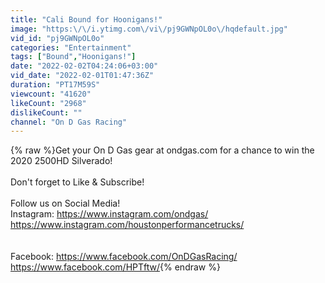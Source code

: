 ```yaml
---
title: "Cali Bound for Hoonigans!"
image: "https:\/\/i.ytimg.com\/vi\/pj9GWNpOL0o\/hqdefault.jpg"
vid_id: "pj9GWNpOL0o"
categories: "Entertainment"
tags: ["Bound","Hoonigans!"]
date: "2022-02-02T04:24:06+03:00"
vid_date: "2022-02-01T01:47:36Z"
duration: "PT17M59S"
viewcount: "41620"
likeCount: "2968"
dislikeCount: ""
channel: "On D Gas Racing"
---
```

{% raw %}Get your On D Gas gear at ondgas.com for a chance to win the 2020 2500HD Silverado! <br /><br />Don't forget to Like &amp; Subscribe! <br /><br />Follow us on Social Media!<br />Instagram: <a rel="nofollow" target="blank" href="https://www.instagram.com/ondgas/">https://www.instagram.com/ondgas/</a><br /><a rel="nofollow" target="blank" href="https://www.instagram.com/houstonperformancetrucks/">https://www.instagram.com/houstonperformancetrucks/</a><br /><br /><br />Facebook: <a rel="nofollow" target="blank" href="https://www.facebook.com/OnDGasRacing/">https://www.facebook.com/OnDGasRacing/</a><br /><a rel="nofollow" target="blank" href="https://www.facebook.com/HPTftw/">https://www.facebook.com/HPTftw/</a>{% endraw %}
